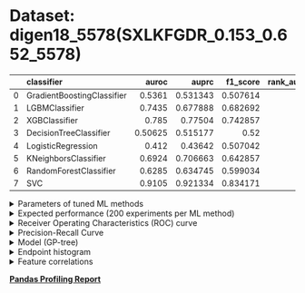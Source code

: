 # Dataset: digen18_5578(SXLKFGDR_0.153_0.652_5578)

|    | classifier                 |   auroc |    auprc |   f1_score |   rank_auroc |   rank_auprc |   rank_f1 |
|---:|:---------------------------|--------:|---------:|-----------:|-------------:|-------------:|----------:|
|  0 | GradientBoostingClassifier | 0.5361  | 0.531343 |   0.507614 |            6 |            6 |         7 |
|  1 | LGBMClassifier             | 0.7435  | 0.677888 |   0.682692 |            3 |            4 |         3 |
|  2 | XGBClassifier              | 0.785   | 0.77504  |   0.742857 |            2 |            2 |         2 |
|  3 | DecisionTreeClassifier     | 0.50625 | 0.515177 |   0.52     |            7 |            7 |         6 |
|  4 | LogisticRegression         | 0.412   | 0.43642  |   0.507042 |            8 |            8 |         8 |
|  5 | KNeighborsClassifier       | 0.6924  | 0.706663 |   0.642857 |            4 |            3 |         4 |
|  6 | RandomForestClassifier     | 0.6285  | 0.634745 |   0.599034 |            5 |            5 |         5 |
|  7 | SVC                        | 0.9105  | 0.921334 |   0.834171 |            1 |            1 |         1 |


<details>
<summary>Parameters of tuned ML methods</summary>


```
GradientBoostingClassifier(learning_rate=0.9792245916797673, loss='exponential',
                           max_depth=9, min_samples_leaf=36,
                           n_iter_no_change=13, random_state=5578, tol=1e-07,
                           validation_fraction=0.21000000000000002)
LGBMClassifier(deterministic=True, force_row_wise=True, max_depth=9,
               metric='binary_logloss', n_estimators=98, n_jobs=1,
               num_leaves=512, objective='binary', random_state=5578)
XGBClassifier(alpha=0.0007369685814067004, base_score=0.5, booster='dart',
              colsample_bylevel=1, colsample_bynode=1, colsample_bytree=1,
              eta=0.18292145519273761, eval_metric='logloss', gamma=0.1,
              gpu_id=-1, importance_type='gain', interaction_constraints='',
              learning_rate=0.182921454, max_delta_step=0, max_depth=9,
              min_child_weight=1, missing=nan, monotone_constraints='()',
              n_estimators=99, n_jobs=1, nthread=1, num_parallel_tree=1,
              random_state=5578, reg_alpha=0.000736968592,
              reg_lambda=13.649323130575775, scale_pos_weight=1, subsample=1,
              tree_method='exact', use_label_encoder=False,
              validate_parameters=1, ...)
DecisionTreeClassifier(max_depth=6, max_features='auto', min_samples_leaf=20,
                       min_samples_split=9, random_state=5578)
LogisticRegression(C=0.00025768832893226224, random_state=5578, solver='sag')
KNeighborsClassifier(metric='euclidean', n_neighbors=21, weights='distance')
RandomForestClassifier(max_depth=10, max_features=None, min_samples_split=5,
                       n_estimators=95, random_state=5578)
SVC(C=2630.3102710102316, class_weight='balanced', gamma='auto', kernel='poly',
    probability=True, random_state=5578, tol=0.00036126220267560747)
```

</details>

<details>
<summary>Expected performance (200 experiments per ML method)</summary>
<img src='digen18_5578-box.svg' width=40% />
</details>

<details>
<summary>Receiver Operating Characteristics (ROC) curve</summary>
<img src='digen18_5578-roc.svg' width=40% />
</details>

<details>
<summary>Precision-Recall Curve</summary>
<img src='digen18_5578-prc.svg' width=40% />
</details>

<details>
<summary>Model (GP-tree)</summary>
<img src='digen18_5578-model.svg' height=10% />
</details>

<details>
<summary>Endpoint histogram</summary>
<img src='digen18_5578-endpoint.svg' width=40% />
</details>

<details>
<summary>Feature correlations</summary>
<img src='digen18_5578-corr.svg' width=40% />
</details>

[**Pandas Profiling Report**](https://github.io/athril/digen-test/docs/profile/digen18_5578.html)